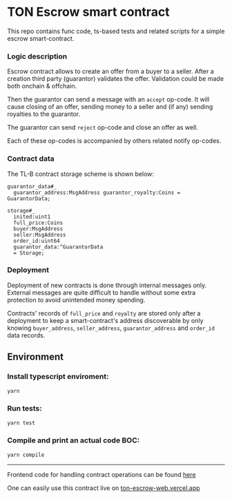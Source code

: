 # TON Escrow smart contract

This repo contains func code, ts-based tests and related scripts for a simple escrow smart-contract.

### Logic description

Escrow contract allows to create an offer from a buyer to a seller. After a creation third party (guarantor) validates the offer. Validation could be made both onchain & offchain.

Then the guarantor can send a message with an `accept` op-code. It will cause closing of an offer, sending money to a seller and (if any) sending royalties to the guarantor.

The guarantor can send `reject` op-code and close an offer as well.

Each of these op-codes is accompanied by others related notify op-codes.

### Contract data

The TL-B contract storage scheme is shown below:

```
guarantor_data#_
  guarantor_address:MsgAddress guarantor_royalty:Coins = GuarantorData;

storage#_
  inited:uint1
  full_price:Coins
  buyer:MsgAddress
  seller:MsgAddress
  order_id:uint64
  guarantor_data:^GuarantorData
  = Storage;
```

### Deployment

Deployment of new contracts is done through internal messages only. External messages are quite difficult to handle without some extra protection to avoid unintended money spending.

Contracts' records of `full_price` and `royalty` are stored only after a deployment to keep a smart-contract's address discoverable by only knowing `buyer_address`, `seller_address`, `guarantor_address` and `order_id` data records.

## Environment

### Install typescript enviroment:

```sh
yarn
```

### Run tests:

```sh
yarn test
```

### Compile and print an actual code BOC:

```sh
yarn compile
```

---

Frontend code for handling contract operations can be found [here](https://github.com/elsvv/ton-escrow-web)

One can easily use this contract live on [ton-escrow-web.vercel.app](https://ton-escrow-web.vercel.app/)
